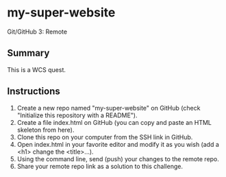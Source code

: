 # my-super-website
Git/GitHub 3: Remote

## Summary
This is a WCS quest.

## Instructions
1. Create a new repo named "my-super-website" on GitHub (check "Initialize this repository with a README").
2. Create a file index.html on GitHub (you can copy and paste an HTML skeleton from here).
3. Clone this repo on your computer from the SSH link in GitHub.
4. Open index.html in your favorite editor and modify it as you wish (add a \<h1> change the \<title>...).
5. Using the command line, send (push) your changes to the remote repo.
6. Share your remote repo link as a solution to this challenge.
